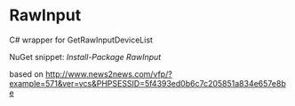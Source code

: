 RawInput
========

C# wrapper for GetRawInputDeviceList

NuGet snippet:
*Install-Package RawInput*

based on http://www.news2news.com/vfp/?example=571&ver=vcs&PHPSESSID=5f4393ed0b6c7c205851a834e657e8be
